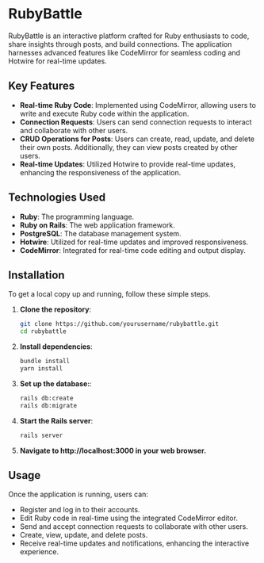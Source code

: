 # RubyBattle

RubyBattle is an interactive platform crafted for Ruby enthusiasts to code, share insights through posts, and build connections. The application harnesses advanced features like CodeMirror for seamless coding and Hotwire for real-time updates.

## Key Features

- **Real-time Ruby Code**: Implemented using CodeMirror, allowing users to write and execute Ruby code within the application.
- **Connection Requests**: Users can send connection requests to interact and collaborate with other users.
- **CRUD Operations for Posts**: Users can create, read, update, and delete their own posts. Additionally, they can view posts created by other users.
- **Real-time Updates**: Utilized Hotwire to provide real-time updates, enhancing the responsiveness of the application.

## Technologies Used

- **Ruby**: The programming language.
- **Ruby on Rails**: The web application framework.
- **PostgreSQL**: The database management system.
- **Hotwire**: Utilized for real-time updates and improved responsiveness.
- **CodeMirror**: Integrated for real-time code editing and output display.

## Installation

To get a local copy up and running, follow these simple steps.

1. **Clone the repository**:
   ```bash
   git clone https://github.com/yourusername/rubybattle.git
   cd rubybattle
   ```
2. **Install dependencies**:
   ```bash
   bundle install
   yarn install
   ```
3. **Set up the database:**:
   ```bash
   rails db:create
   rails db:migrate
   ```
4. **Start the Rails server**:
   ```bash
   rails server
   ```
5. **Navigate to http://localhost:3000 in your web browser.**

## Usage

Once the application is running, users can:

- Register and log in to their accounts.
- Edit Ruby code in real-time using the integrated CodeMirror editor.
- Send and accept connection requests to collaborate with other users.
- Create, view, update, and delete posts.
- Receive real-time updates and notifications, enhancing the interactive experience.
